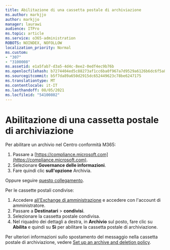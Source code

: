 ```yaml
---
title: Abilitazione di una cassetta postale di archiviazione
ms.author: markjjo
author: markjjo
manager: laurawi
audience: ITPro
ms.topic: article
ms.service: o365-administration
ROBOTS: NOINDEX, NOFOLLOW
localization_priority: Normal
ms.custom:
- "307"
- "3100008"
ms.assetid: e1a5fab7-d3a5-4d4c-8ee2-0edf4ec9b76b
ms.openlocfilehash: b7274404ed5c88273af1cc6ba0f967a7d9529a6126b6dc6f5a8e9561f0b77418
ms.sourcegitcommit: b5f7da89a650d2915dc652449623c78be6247175
ms.translationtype: MT
ms.contentlocale: it-IT
ms.lasthandoff: 08/05/2021
ms.locfileid: "54100802"
---
```

# <a name="enable-an-archive-mailbox"></a>Abilitazione di una cassetta postale di archiviazione

Per abilitare un archivio nel Centro conformità M365:

1. Passare a [https://compliance.microsoft.com](https://compliance.microsoft.com).
2. Selezionare **Governance delle informazioni**.
3. Fare quindi clic **sull'opzione** Archivia.

Oppure seguire [questo collegamento](https://sip.compliance.microsoft.com/informationgovernance?viewid=archive).  

Per le cassette postali condivise:

1. Accedere [all'Exchange di amministrazione](https://outlook.office365.com/ecp) e accedere con l'account di amministratore.
2. Passare a **Destinatari**  >  **condivisi**.
3. Selezionare la cassetta postale condivisa.
4. Nel riquadro dei dettagli a destra, in **Archivio** sul posto, fare clic su **Abilita** e quindi su **Sì** per abilitare la cassetta postale di archiviazione.

Per ulteriori informazioni sullo spostamento del messaggio nella cassetta postale di archiviazione, vedere [Set up an archive and deletion policy](https://docs.microsoft.com//office365/securitycompliance/set-up-an-archive-and-deletion-policy-for-mailboxes).
